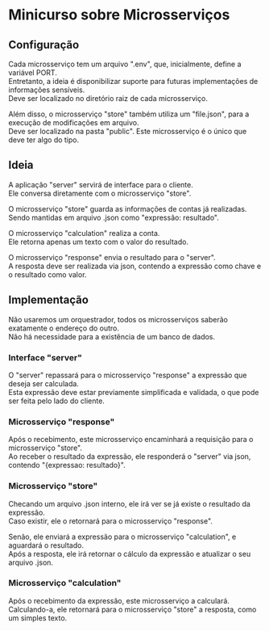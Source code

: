 # Minicurso sobre Microsserviços

## Configuração

Cada microsserviço tem um arquivo ".env", que, inicialmente, define a variável PORT.\
Entretanto, a ideia é disponibilizar suporte para futuras implementações de informações sensíveis.\
Deve ser localizado no diretório raiz de cada microsserviço.

Além disso, o microsserviço "store" também utiliza um "file.json", para a execução de modificações em arquivo.\
Deve ser localizado na pasta "public". Este microsserviço é o único que deve ter algo do tipo.

## Ideia

A aplicação "server" servirá de interface para o cliente.\
Ele conversa diretamente com o microsserviço "store".

O microsserviço "store" guarda as informações de contas já realizadas.\
Sendo mantidas em arquivo .json como "expressão: resultado".

O microsserviço "calculation" realiza a conta.\
Ele retorna apenas um texto com o valor do resultado.

O microsserviço "response" envia o resultado para o "server".\
A resposta deve ser realizada via json, contendo a expressão como chave e o resultado como valor.

## Implementação

Não usaremos um orquestrador, todos os microsserviços saberão exatamente o endereço do outro.\
Não há necessidade para a existência de um banco de dados.

### Interface "server"

O "server" repassará para o microsserviço "response" a expressão que deseja ser calculada.\
Esta expressão deve estar previamente simplificada e validada, o que pode ser feita pelo lado do cliente.

### Microsserviço "response"

Após o recebimento, este microsserviço encaminhará a requisição para o microsserviço "store".\
Ao receber o resultado da expressão, ele responderá o "server" via json, contendo "{expressao: resultado}".

### Microsserviço "store"

Checando um arquivo .json interno, ele irá ver se já existe o resultado da expressão.\
Caso existir, ele o retornará para o microsserviço "response".

Senão, ele enviará a expressão para o microsserviço "calculation", e aguardará o resultado.\
Após a resposta, ele irá retornar o cálculo da expressão e atualizar o seu arquivo .json.

### Microsserviço "calculation"

Após o recebimento da expressão, este microsserviço a calculará.\
Calculando-a, ele retornará para o microsserviço "store" a resposta, como um simples texto.
